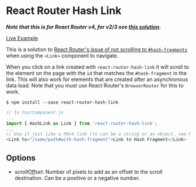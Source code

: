 # React Router Hash Link

***Note that this is for React Router v4, for v2/3 see [this solution](https://github.com/rafrex/react-router-hash-link/tree/react-router-v2/3).***

[Live Example](http://react-router-hash-link.rafrex.com/)

This is a solution to [React Router's issue of not scrolling to `#hash-fragments`](https://github.com/reactjs/react-router/issues/394#issuecomment-220221604) when using the `<Link>` component to navigate.

When you click on a link created with `react-router-hash-link` it will scroll to the element on the page with the `id` that matches the `#hash-fragment` in the link. This will also work for elements that are created after an asynchronous data load. Note that you must use React Router's `BrowserRouter` for this to work.

```shell
$ npm install --save react-router-hash-link
```

```javascript
// In YourComponent.js
...
import { HashLink as Link } from 'react-router-hash-link';
...
// Use it just like a RRv4 link (to can be a string or an object, see RRv4 api for details):
<Link to="/some/path#with-hash-fragment">Link to Hash Fragment</Link>
```

## <HashLink> Options

* *scrollOffset*: Number of pixels to add as an offset to the scroll destination. Can be a positive
or a negative number.
